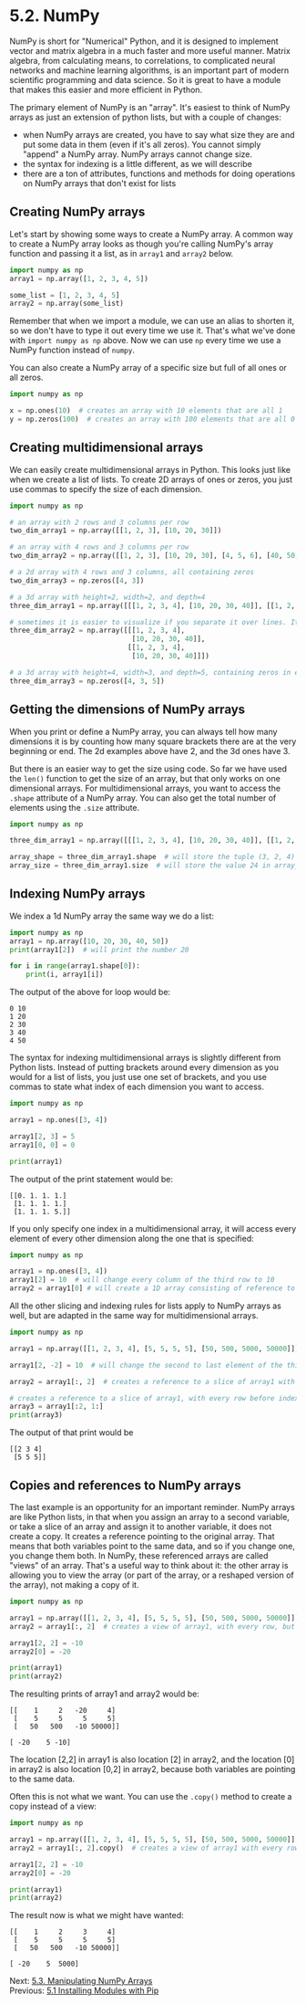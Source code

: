 # 5.2. NumPy

NumPy is short for "Numerical" Python, and it is designed to implement vector and matrix algebra in a much faster and
more useful manner. Matrix algebra, from calculating means, to correlations, to complicated neural networks and machine
learning algorithms, is an important part of modern scientific programming and data science. So it is great to have a
module that makes this easier and more efficient in Python.

The primary element of NumPy is an "array". It's easiest to think of NumPy arrays as just an extension of python lists,
but with a couple of changes:

- when NumPy arrays are created, you have to say what size they are and put some data in them (even if it's all zeros).
  You cannot simply "append" a NumPy array. NumPy arrays cannot change size.
- the syntax for indexing is a little different, as we will describe
- there are a ton of attributes, functions and methods for doing operations on NumPy arrays that don't exist for lists

## Creating NumPy arrays

Let's start by showing some ways to create a NumPy array. A common way to create a NumPy array looks as though you're
calling NumPy's array function and passing it a list, as in `array1` and `array2` below.

```python
import numpy as np
array1 = np.array([1, 2, 3, 4, 5])

some_list = [1, 2, 3, 4, 5]
array2 = np.array(some_list)
```

Remember that when we import a module, we can use an alias to shorten it, so we don't have to type it out every time we
use it. That's what we've done with `import numpy as np` above. Now we can use `np` every time we use a NumPy function
instead of `numpy`.

You can also create a NumPy array of a specific size but full of all ones or all zeros.

```python
import numpy as np

x = np.ones(10)  # creates an array with 10 elements that are all 1
y = np.zeros(100)  # creates an array with 100 elements that are all 0
```

## Creating multidimensional arrays

We can easily create multidimensional arrays in Python. This looks just like when we create a list of lists. To create
2D arrays of ones or zeros, you just use commas to specify the size of each dimension.

```python
import numpy as np

# an array with 2 rows and 3 columns per row
two_dim_array1 = np.array([[1, 2, 3], [10, 20, 30]])

# an array with 4 rows and 3 columns per row
two_dim_array2 = np.array([[1, 2, 3], [10, 20, 30], [4, 5, 6], [40, 50, 60]])

# a 2d array with 4 rows and 3 columns, all containing zeros
two_dim_array3 = np.zeros([4, 3])

# a 3d array with height=2, width=2, and depth=4
three_dim_array1 = np.array([[[1, 2, 3, 4], [10, 20, 30, 40]], [[1, 2, 3, 4], [10, 20, 30, 40]]])

# sometimes it is easier to visualize if you separate it over lines. It is legal to do so if you hit return after commas
three_dim_array2 = np.array([[[1, 2, 3, 4],
                              [10, 20, 30, 40]],
                             [[1, 2, 3, 4],
                              [10, 20, 30, 40]]])

# a 3d array with height=4, width=3, and depth=5, containing zeros in every cell
three_dim_array3 = np.zeros([4, 3, 5])
```

## Getting the dimensions of NumPy arrays

When you print or define a NumPy array, you can always tell how many dimensions it is by counting how many square
brackets there are at the very beginning or end. The 2d examples above have 2, and the 3d ones have 3.

But there is an easier way to get the size using code. So far we have used the `len()` function to get the size of an
array, but that only works on one dimensional arrays. For multidimensional arrays, you want to access the `.shape`
attribute of a NumPy array. You can also get the total number of elements using the `.size` attribute.

```python
import numpy as np

three_dim_array1 = np.array([[[1, 2, 3, 4], [10, 20, 30, 40]], [[1, 2, 3, 4], [10, 20, 30, 40]]])

array_shape = three_dim_array1.shape  # will store the tuple (3, 2, 4) in array_shape
array_size = three_dim_array1.size  # will store the value 24 in array_size, the total number of cells in the array
```

## Indexing NumPy arrays

We index a 1d NumPy array the same way we do a list:

```python
import numpy as np
array1 = np.array([10, 20, 30, 40, 50])
print(array1[2])  # will print the number 20

for i in range(array1.shape[0]):
    print(i, array1[i])
```

The output of the above for loop would be:

```text
0 10
1 20
2 30
3 40
4 50
```

The syntax for indexing multidimensional arrays is slightly different from Python lists. Instead of putting brackets
around every dimension as you would for a list of lists, you just use one set of brackets, and you use commas to state
what index of each dimension you want to access.

```python
import numpy as np

array1 = np.ones([3, 4])

array1[2, 3] = 5
array1[0, 0] = 0

print(array1)
```

The output of the print statement would be:

```text
[[0. 1. 1. 1.]
 [1. 1. 1. 1.]
 [1. 1. 1. 5.]]
```

If you only specify one index in a multidimensional array, it will access every element of every other dimension along
the one that is specified:

```python
import numpy as np

array1 = np.ones([3, 4])
array1[2] = 10  # will change every column of the third row to 10
array2 = array1[0] # will create a 1D array consisting of reference to every column of the first row of array1
```

All the other slicing and indexing rules for lists apply to NumPy arrays as well, but are adapted in the same way for
multidimensional arrays.

```python
import numpy as np

array1 = np.array([[1, 2, 3, 4], [5, 5, 5, 5], [50, 500, 5000, 50000]])

array1[2, -2] = 10  # will change the second to last element of the third row to 10

array2 = array1[:, 2]  # creates a reference to a slice of array1 with every row of column index 3

# creates a reference to a slice of array1, with every row before index 2, and every column from index 1 onward
array3 = array1[:2, 1:]
print(array3)
```

The output of that print would be

```text
[[2 3 4]
 [5 5 5]]
```

## Copies and references to NumPy arrays

The last example is an opportunity for an important reminder. NumPy arrays are like Python lists, in that when you
assign an array to a second variable, or take a slice of an array and assign it to another variable, it does not create
a copy. It creates a reference pointing to the original array. That means that both variables point to the same data,
and so if you change one, you change them both. In NumPy, these referenced arrays are called "views" of an array. That's
a useful way to think about it: the other array is allowing you to view the array (or part of the array, or a reshaped
version of the array), not making a copy of it.

```python
import numpy as np

array1 = np.array([[1, 2, 3, 4], [5, 5, 5, 5], [50, 500, 5000, 50000]])
array2 = array1[:, 2]  # creates a view of array1, with every row, but only of column index 3

array1[2, 2] = -10
array2[0] = -20

print(array1)
print(array2)
```

The resulting prints of array1 and array2 would be:

```text
[[    1     2   -20     4]
 [    5     5     5     5]
 [   50   500   -10 50000]]

[ -20    5 -10]
```

The location [2,2] in array1 is also location [2] in array2, and the location [0] in array2 is also location [0,2] in
array2, because both variables are pointing to the same data.

Often this is not what we want. You can use the `.copy()` method to create a copy instead of a view:

```python
import numpy as np

array1 = np.array([[1, 2, 3, 4], [5, 5, 5, 5], [50, 500, 5000, 50000]])
array2 = array1[:, 2].copy()  # creates a view of array1 with every row of column index 3

array1[2, 2] = -10
array2[0] = -20

print(array1)
print(array2)
```

The result now is what we might have wanted:

```text
[[    1     2     3     4]
 [    5     5     5     5]
 [   50   500   -10 50000]]

[ -20    5  5000]
```

Next: [5.3. Manipulating NumPy Arrays](5.3.%20Manipulating%20Numpy%20Arrays.md)<br>
Previous: [5.1 Installing Modules with Pip](5.1.%20Installing%20Modules%20with%20pip.md)
